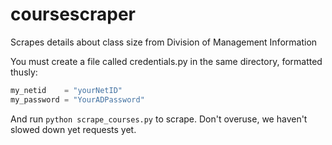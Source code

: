 coursescraper
=============

Scrapes details about class size from Division of Management Information

You must create a file called credentials.py in the same directory, formatted thusly:

```python
my_netid    = "yourNetID"
my_password = "YourADPassword"

```

And run `python scrape_courses.py` to scrape. Don't overuse, we haven't slowed down yet requests yet. 
